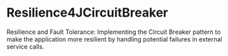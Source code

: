 # Resilience4JCircuitBreaker
 Resilience and Fault Tolerance: Implementing the Circuit Breaker pattern to make the application more resilient by handling potential failures in external service calls.
